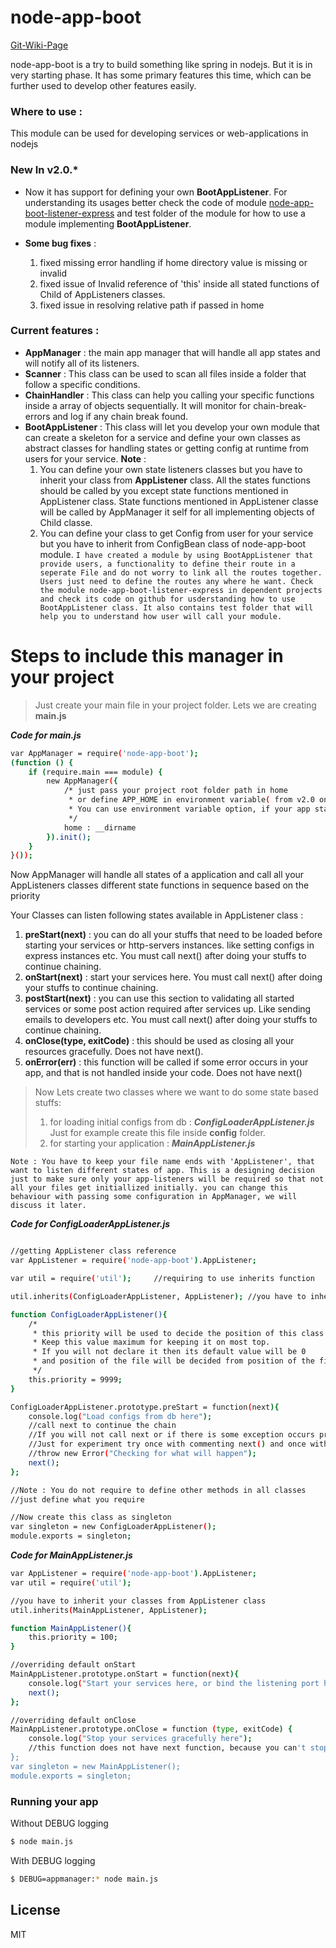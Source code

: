 # node-app-boot
[Git-Wiki-Page]

node-app-boot is a try to build something like spring in nodejs. But it is in very starting phase. It has some primary features this time, which can be further used to develop other features easily. 

### Where to use :
This module can be used for developing services or web-applications in nodejs

### New In v2.0.*
* Now it has support for defining your own **BootAppListener**. For understanding its usages better check the code of module [node-app-boot-listener-express] and  test folder of the module for how to use a module implementing **BootAppListener**.

* **Some bug fixes** :
    1. fixed missing error handling if home directory value is missing or invalid
    2. fixed issue of Invalid reference of 'this' inside all stated functions of Child of AppListeners classes.
    3. fixed issue in resolving relative path if passed in home

### Current features :
  - **AppManager** : the main app manager that will handle all app states and will notify all of its listeners.
  - **Scanner** : This class can be used to scan all files inside a folder that follow a specific conditions.
  - **ChainHandler** : This class can help you calling your specific functions inside a array of objects sequentially. It will monitor for chain-break-errors and log if any chain break found.
  - **BootAppListener** : This class will let you develop your own module that can create a skeleton for a service and define your own classes as abstract classes for handling states or getting config at runtime from users for your service.
    **Note** : 
    1. You can define your own state listeners classes but you have to inherit your class from **AppListener** class. All the states functions should be called by you except state functions mentioned in AppListener class. State functions mentioned in AppListener classe will be called by AppManager it self for all implementing objects of Child classe.
    2. You can define your class to get Config from user for your service but you have to inherit from ConfigBean class of node-app-boot module.
`I have created a module by using BootAppListener that provide users, a functionality to define their route in a seperate File and do not worry to link all the routes together. Users just need to define the routes any where he want.
    Check the module node-app-boot-listener-express in dependent projects and check its code on github for usderstanding how to use BootAppListener class. It also contains test folder that will help you to understand how user will call your module.`

# Steps to include this manager in your project

>Just create your main file in your project folder. Lets we are creating **main.js**

***Code for main.js***
```sh
var AppManager = require('node-app-boot');
(function () {
    if (require.main === module) {
        new AppManager({
            /* just pass your project root folder path in home
             * or define APP_HOME in environment variable( from v2.0 onward )
             * You can use environment variable option, if your app start/main file is not in the root directory of your app.
             */
            home : __dirname
        }).init();
    }
}());
```

Now AppManager will handle all states of a application and call all your AppListeners classes different state functions in sequence based on the priority

Your Classes can listen following states available in AppListener class :
1. **preStart(next)** : you can do all your stuffs that need to be loaded before starting your services or http-servers instances. like setting configs in express instances etc. You must call next() after doing your stuffs to continue chaining.
2. **onStart(next)** : start your services here. You must call next() after doing your stuffs to continue chaining.
3. **postStart(next)** : you can use this section to validating all started services or some post action required after services up. Like sending emails to developers etc. You must call next() after doing your stuffs to continue chaining.
4. **onClose(type, exitCode)** : this should be used as closing all your resources gracefully. Does not have next().
5. **onError(err)** : this function will be called if some error occurs in your app, and that is not handled inside your code. Does not have next()

>Now Lets create two classes where we want to do some state based stuffs:
> 1. for loading initial configs from db : ***ConfigLoaderAppListener.js***
    Just for example create this file inside **config** folder.
> 2. for starting your application : ***MainAppListener.js***

`Note : You have to keep your file name ends with 'AppListener', that want to listen different states of app. This is a designing decision just to make sure only your app-listeners will be required so that not all your files get initiallized initially. you can change this behaviour with passing some configuration in AppManager, we will discuss it later.`

***Code for ConfigLoaderAppListener.js***
```sh

//getting AppListener class reference
var AppListener = require('node-app-boot').AppListener;

var util = require('util');     //requiring to use inherits function

util.inherits(ConfigLoaderAppListener, AppListener); //you have to inherit your classes from AppListener class

function ConfigLoaderAppListener(){
    /*
     * this priority will be used to decide the position of this class in chain calling
     * Keep this value maximum for keeping it on most top.
     * If you will not declare it then its default value will be 0 
     * and position of the file will be decided from position of the file in directory traversing.
     */
    this.priority = 9999;   
}

ConfigLoaderAppListener.prototype.preStart = function(next){
    console.log("Load configs from db here");
    //call next to continue the chain
    //If you will not call next or if there is some exception occurs prior to calling this function then AppManager will inform you this on console.log
    //Just for experiment try once with commenting next() and once with throwing error previous to calling next()
    //throw new Error("Checking for what will happen");
    next();
};

//Note : You do not require to define other methods in all classes
//just define what you require

//Now create this class as singleton
var singleton = new ConfigLoaderAppListener();
module.exports = singleton;
```

***Code for MainAppListener.js***
```sh
var AppListener = require('node-app-boot').AppListener;
var util = require('util');

//you have to inherit your classes from AppListener class
util.inherits(MainAppListener, AppListener); 

function MainAppListener(){
    this.priority = 100;
}

//overriding default onStart
MainAppListener.prototype.onStart = function(next){
    console.log("Start your services here, or bind the listening port here");
    next();
};

//overriding default onClose
MainAppListener.prototype.onClose = function (type, exitCode) {
    console.log("Stop your services gracefully here");
    //this function does not have next function, because you can't stop your app from shutdown from here
};
var singleton = new MainAppListener();
module.exports = singleton;
```

### Running your app

Without DEBUG logging
```sh
$ node main.js
```

With DEBUG logging
```sh
$ DEBUG=appmanager:* node main.js
```

License
----
MIT

[//]: # (Reference links)
   [Git-Wiki-Page]: <https://github.com/vivek43nit/node-app-boot/wiki>
   [git-repo-url]: <https://github.com/vivek43nit/node-app-boot.git>
   [node-app-boot-listener-express]: <https://www.npmjs.com/package/node-app-boot-listener-express>